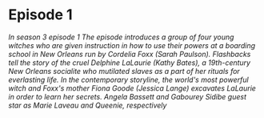 # Episode 1 # 

*In season 3 episode 1 The episode introduces a group of four young witches who are given instruction in how to use their powers at a boarding school in New Orleans run by Cordelia Foxx (Sarah Paulson). Flashbacks tell the story of the cruel Delphine LaLaurie (Kathy Bates), a 19th-century New Orleans socialite who mutilated slaves as a part of her rituals for everlasting life. In the contemporary storyline, the world's most powerful witch and Foxx's mother Fiona Goode (Jessica Lange) excavates LaLaurie in order to learn her secrets. Angela Bassett and Gabourey Sidibe guest star as Marie Laveau and Queenie, respectively*
